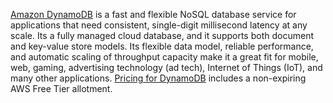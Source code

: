 [Amazon DynamoDB](https://aws.amazon.com/dynamodb) is a
fast and flexible NoSQL database service for applications that need
consistent, single-digit millisecond latency at any scale. Its a fully
managed cloud database, and it supports both document and key-value
store models. Its flexible data model, reliable performance, and
automatic scaling of throughput capacity make it a great fit for mobile,
web, gaming, advertising technology (ad tech), Internet of Things (IoT),
and many other applications. [Pricing for
DynamoDB](https://aws.amazon.com/dynamodb/pricing/) includes
a non-expiring AWS Free Tier allotment.
